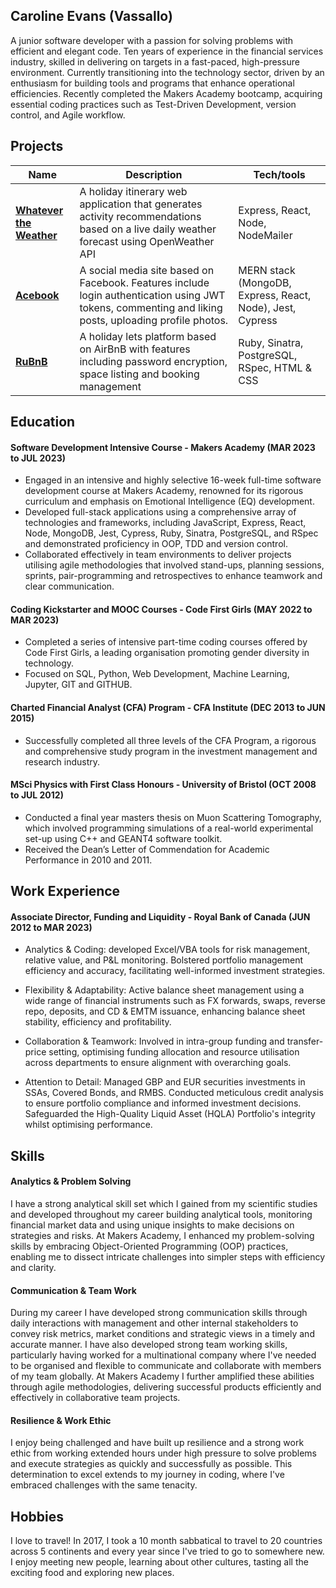 ## Caroline Evans (Vassallo)

A junior software developer with a passion for solving problems with efficient and elegant code. Ten years of experience in the financial services industry, skilled in delivering on targets in a fast-paced, high-pressure environment. Currently transitioning into the technology sector, driven by an enthusiasm for building tools and programs that enhance operational efficiencies. Recently completed the Makers Academy bootcamp, acquiring essential coding practices such as Test-Driven Development, version control, and Agile workflow.

## Projects

| Name                                                                         | Description                                                                                                                                           | Tech/tools                                                |
| ---------------------------------------------------------------------------- | ----------------------------------------------------------------------------------------------------------------------------------------------------- | --------------------------------------------------------- |
| [**Whatever the Weather**](https://github.com/lplclaremont/ep3-raining-mern) | A holiday itinerary web application that generates activity recommendations based on a live daily weather forecast using OpenWeather API              | Express, React, Node, NodeMailer                          |
| [**Acebook**](https://github.com/ev-th/acebook-fire)                         | A social media site based on Facebook. Features include login authentication using JWT tokens, commenting and liking posts, uploading profile photos. | MERN stack (MongoDB, Express, React, Node), Jest, Cypress |
| [**RuBnB**](https://github.com/michael-szczepanski/ruBnB)                    | A holiday lets platform based on AirBnB with features including password encryption, space listing and booking management                             | Ruby, Sinatra, PostgreSQL, RSpec, HTML & CSS              |

## Education

#### Software Development Intensive Course - Makers Academy (MAR 2023 to JUL 2023)

- Engaged in an intensive and highly selective 16-week full-time software development course at Makers Academy, renowned for its rigorous curriculum and emphasis on Emotional Intelligence (EQ) development.
- Developed full-stack applications using a comprehensive array of technologies and frameworks, including JavaScript, Express, React, Node, MongoDB, Jest, Cypress, Ruby, Sinatra, PostgreSQL, and RSpec and demonstrated proficiency in OOP, TDD and version control.
- Collaborated effectively in team environments to deliver projects utilising agile methodologies that involved stand-ups, planning sessions, sprints, pair-programming and retrospectives to enhance teamwork and clear communication.

#### Coding Kickstarter and MOOC Courses - Code First Girls (MAY 2022 to MAR 2023)

- Completed a series of intensive part-time coding courses offered by Code First Girls, a leading organisation promoting gender diversity in technology.
- Focused on SQL, Python, Web Development, Machine Learning, Jupyter, GIT and GITHUB.

#### Charted Financial Analyst (CFA) Program - CFA Institute (DEC 2013 to JUN 2015)

- Successfully completed all three levels of the CFA Program, a rigorous and comprehensive study program in the investment management and research industry.

#### MSci Physics with First Class Honours - University of Bristol (OCT 2008 to JUL 2012)

- Conducted a final year masters thesis on Muon Scattering Tomography, which involved programming simulations of a real-world experimental set-up using C++ and GEANT4 software toolkit.
- Received the Dean’s Letter of Commendation for Academic Performance in 2010 and 2011.

## Work Experience

#### Associate Director, Funding and Liquidity - Royal Bank of Canada (JUN 2012 to MAR 2023)

- Analytics & Coding: developed Excel/VBA tools for risk management, relative value, and P&L monitoring. Bolstered portfolio management efficiency and accuracy, facilitating well-informed investment strategies.

- Flexibility & Adaptability: Active balance sheet management using a wide range of financial instruments such as FX forwards, swaps, reverse repo, deposits, and CD & EMTM issuance, enhancing balance sheet stability, efficiency and profitability.

- Collaboration & Teamwork: Involved in intra-group funding and transfer-price setting, optimising funding allocation and resource utilisation across departments to ensure alignment with overarching goals.

- Attention to Detail: Managed GBP and EUR securities investments in SSAs, Covered Bonds, and RMBS. Conducted meticulous credit analysis to ensure portfolio compliance and informed investment decisions. Safeguarded the High-Quality Liquid Asset (HQLA) Portfolio's integrity whilst optimising performance.

## Skills

#### Analytics & Problem Solving

I have a strong analytical skill set which I gained from my scientific studies and developed throughout my career building analytical tools, monitoring financial market data and using unique insights to make decisions on strategies and risks. At Makers Academy, I enhanced my problem-solving skills by embracing Object-Oriented Programming (OOP) practices, enabling me to dissect intricate challenges into simpler steps with efficiency and clarity.

#### Communication & Team Work

During my career I have developed strong communication skills through daily interactions with management and other internal stakeholders to convey risk metrics, market conditions and strategic views in a timely and accurate manner. I have also developed strong team working skills, particularly having worked for a multinational company where I've needed to be organised and flexible to communicate and collaborate with members of my team globally. At Makers Academy I further amplified these abilities through agile methodologies, delivering successful products efficiently and effectively in collaborative team projects.

#### Resilience & Work Ethic

I enjoy being challenged and have built up resilience and a strong work ethic from working extended hours under high pressure to solve problems and execute strategies as quickly and successfully as possible. This determination to excel extends to my journey in coding, where I've embraced challenges with the same tenacity.

## Hobbies

I love to travel! In 2017, I took a 10 month sabbatical to travel to 20 countries across 5 continents and every year since I've tried to go to somewhere new. I enjoy meeting new people, learning about other cultures, tasting all the exciting food and exploring new places.
